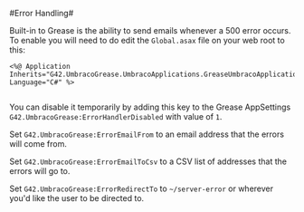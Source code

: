 #Error Handling#

Built-in to Grease is the ability to send emails whenever a 500 error occurs. To enable you will need to do edit the `Global.asax` file on your web root to this:
```
<%@ Application Inherits="G42.UmbracoGrease.UmbracoApplications.GreaseUmbracoApplication" Language="C#" %>
          
```

You can disable it temporarily by adding this key to the Grease AppSettings `G42.UmbracoGrease:ErrorHandlerDisabled` with value of `1`.

Set `G42.UmbracoGrease:ErrorEmailFrom` to an email address that the errors will come from.

Set `G42.UmbracoGrease:ErrorEmailToCsv` to a CSV list of addresses that the errors will go to.

Set `G42.UmbracoGrease:ErrorRedirectTo` to `~/server-error` or wherever you'd like the user to be directed to.